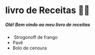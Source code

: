 # livro de Receitas :man_cook:

##### Olá! Bem vindo ao meu livro de receitas

- ​	 Strogonoff de frango
- Pavê
- Bolo de cenoura

